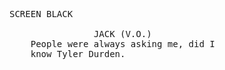 <pre>
SCREEN BLACK

                JACK (V.O.)
    People were always asking me, did I
    know Tyler Durden.
</pre>